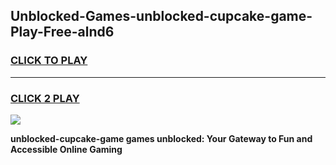 
## Unblocked-Games-unblocked-cupcake-game-Play-Free-alnd6
<h3>
<a href="https://premium76.site?title=unblocked-cupcake-game&ref=23A">CLICK TO PLAY</a></h3>
<hr>

<h3>
<a href="https://premium76.site?title=unblocked-cupcake-game&ref=23A">CLICK 2 PLAY</a>
  
</h3>

<a href="https://premium76.site?title=unblocked-cupcake-game&ref=23A"><img src="https://clearcache.store/games.png"></a>


**unblocked-cupcake-game games unblocked: Your Gateway to Fun and Accessible Online Gaming**
